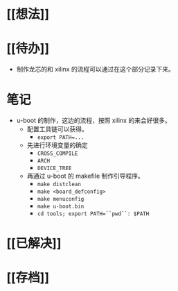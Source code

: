 # [[想法]]

# [[待办]]
- 制作龙芯的和 xilinx 的流程可以通过在这个部分记录下来。
# 笔记
- u-boot 的制作，这边的流程，按照 xilinx 的来会好很多。
	- 配置工具链可以获得。
		- `export PATH=...`
	- 先进行环境变量的确定
		- `CROSS_COMPILE`
		- `ARCH`
		- `DEVICE_TREE`
	- 再通过 u-boot 的 makefile 制作引导程序。
		- `make distclean`
		- `make <board_defconfig>`
		- `make menuconfig`
		- `make u-boot.bin`
		- `cd tools; export PATH=``pwd``: $PATH`
# [[已解决]]

# [[存档]]